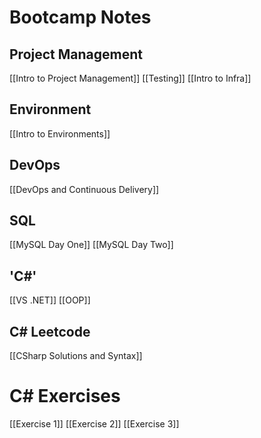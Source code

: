 # Bootcamp Notes
## Project Management
[[Intro to Project Management]]
[[Testing]]
[[Intro to Infra]]
## Environment
[[Intro to Environments]]
## DevOps
[[DevOps and Continuous Delivery]]
## SQL
[[MySQL Day One]]
[[MySQL Day Two]]

## 'C#'
[[VS .NET]]
[[OOP]]

## C# Leetcode
[[CSharp Solutions and Syntax]]

# C# Exercises
[[Exercise 1]]
[[Exercise 2]]
[[Exercise 3]]
